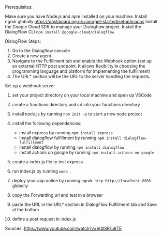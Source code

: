 Prerequisites:

Make sure you have Node.js and npm installed on your machine.
Install ngrok globally https://dashboard.ngrok.com/get-started/setup/macos
Install the Google Cloud SDK to manage your Dialogflow project.
Install the DialogFlow CLI `npm install @google-cloud/dialogflow`

DialogFlow Steps:

1. Go to the Dialogflow console
2. Create a new agent
3. Navigate to the Fulfillment tab and enable the Webhook option
   (set up an external HTTP post endpoint. It allows flexibility in choosing the programming language and platform for implementing the fulfillment)
4. The URL\* section will be the URL to the server handling the requests.

Set up a webhook server

1. set your project directory on your local machine and open up VSCode
2. create a functions directory and cd into your functions directory
3. install node.js by running `npm init -y` to start a new node project
4. install the following dependencies:

   - install express by running `npm install express`
   - install dialogflow fulfillment by running `npm install dialogflow-fulfillment`
   - install dialogflow by running `npm install dialogflow`
   - install actions on google by running `npm install actions-on-google`

5. create a index.js file to test express
6. run index.js by running `node .`
7. deploy your app online by running `ngrok http http://localhost:8080` globally
8. copy the Forwarding url and test in a browser
9. paste the URL in the URL\* section in DialogFlow Fulfillment tab and Save at the bottom
10. define a post request in index.js

Sources:
https://www.youtube.com/watch?v=eUlI8R1u9TE
